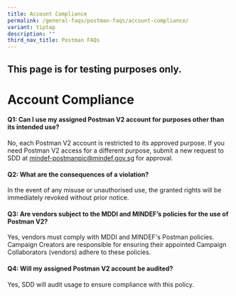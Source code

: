 ```yaml
---
title: Account Compliance
permalink: /general-faqs/postman-faqs/account-compliance/
variant: tiptap
description: ""
third_nav_title: Postman FAQs
---
```

<h2>This page is for testing purposes only.</h2>
<p></p>
<h1><strong>Account Compliance</strong></h1>
<h4>Q1: Can I use my assigned Postman V2 account for purposes other than its intended use?</h4>
<p>No, each Postman V2 account is restricted to its approved purpose. If
you need Postman V2 access for a different purpose, submit a new request
to SDD at <a href="mailto:mindef-postmanpic@mindef.gov.sg" rel="noopener noreferrer nofollow" target="_blank">mindef-postmanpic@mindef.gov.sg</a> for
approval.</p>
<h4>Q2: What are the consequences of a violation?</h4>
<p>In the event of any misuse or unauthorised use, the granted rights will
be immediately revoked without prior notice.</p>
<h4>Q3: Are vendors subject to the MDDI and MINDEF’s policies for the use of Postman V2?</h4>
<p>Yes, vendors must comply with MDDI and MINDEF's Postman policies. Campaign
Creators are responsible for ensuring their appointed Campaign Collaborators
(vendors) adhere to these policies.</p>
<h4>Q4: Will my assigned Postman V2 account be audited?</h4>
<p>Yes, SDD will audit usage to ensure compliance with this policy.</p>